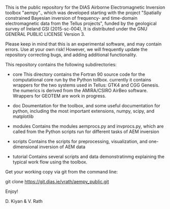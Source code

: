 This is the public repository for the DIAS Airborne Electromagnetic Inversion 
toolbox "aempy"., which was developed starting with the project "Spatially 
constrained Bayesian inversion of frequency- and time-domain electromagnetic 
data from the Tellus projects", funded by the geological survey of Ireland GSI
(2015-sc-004), It is distributed under the GNU GENERAL PUBLIC LICENSE Version 3.
                       
Please keep in mind that this is an experimental software, and may contain 
errors. Use at your own risk! However, we will frequently update the repository 
correcting bugs, and adding additional functionality.                 
 
This repository contains the following subdirectories:

 - 	core
	This directory contains the Fortran 90 source code for the computational
	core run by the Python tollbox. currently it contains wrappers for the two
	systems used in Tellus: GTK4  and CGG Genesis. the numerics is derived from 
	the AMIRA/CSIRO AirBeo software. Wrappers for GEOTEM are work in progress.
	
 -	doc
 	Doumentation for the toolbox, and some useful documentation for python, 
 	including the most important extensions, numpy, scipy, and matplotlib 
 	
 -	modules
 	Contains the modules aemprocs.py and invprocs.py, which are called from the 
 	Python scripts run for different tasks of AEM inversion
 	
 - 	scripts
 	Contains the scripts  for preprocessing, visualization, and one-dimensional inversion of 
 	AEM data
 	
 - 	tutorial
 	Contains several scripts and data demonstratinmg explaining the typical 
 	work flow using the toolbox.      	 

 
Get your working copy via git from the command line:

 git clone https://git.dias.ie/vrath/aempy_public.git

Enjoy!

D. Kiyan & V. Rath
